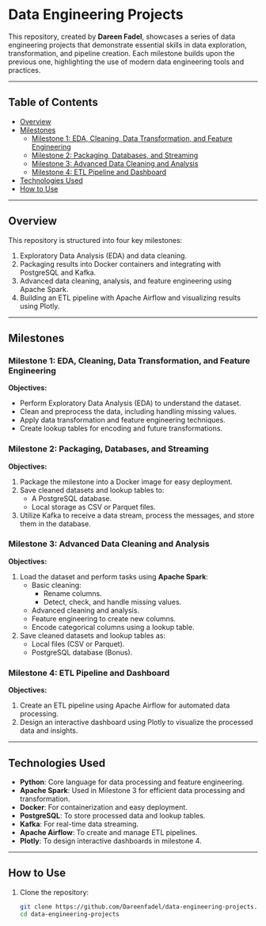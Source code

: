 # Data Engineering Projects

This repository, created by **Dareen Fadel**, showcases a series of data engineering projects that demonstrate essential skills in data exploration, transformation, and pipeline creation. Each milestone builds upon the previous one, highlighting the use of modern data engineering tools and practices.

---

## Table of Contents
- [Overview](#overview)
- [Milestones](#milestones)
  - [Milestone 1: EDA, Cleaning, Data Transformation, and Feature Engineering](#milestone-1-eda-cleaning-data-transformation-and-feature-engineering)
  - [Milestone 2: Packaging, Databases, and Streaming](#milestone-2-packaging-databases-and-streaming)
  - [Milestone 3: Advanced Data Cleaning and Analysis](#milestone-3-advanced-data-cleaning-and-analysis)
  - [Milestone 4: ETL Pipeline and Dashboard](#milestone-4-etl-pipeline-and-dashboard)
- [Technologies Used](#technologies-used)
- [How to Use](#how-to-use)


---

## Overview

This repository is structured into four key milestones:
1. Exploratory Data Analysis (EDA) and data cleaning.
2. Packaging results into Docker containers and integrating with PostgreSQL and Kafka.
3. Advanced data cleaning, analysis, and feature engineering using Apache Spark.
4. Building an ETL pipeline with Apache Airflow and visualizing results using Plotly.

---

## Milestones

### Milestone 1: EDA, Cleaning, Data Transformation, and Feature Engineering
**Objectives:**
- Perform Exploratory Data Analysis (EDA) to understand the dataset.
- Clean and preprocess the data, including handling missing values.
- Apply data transformation and feature engineering techniques.
- Create lookup tables for encoding and future transformations.

### Milestone 2: Packaging, Databases, and Streaming
**Objectives:**
1. Package the milestone into a Docker image for easy deployment.
2. Save cleaned datasets and lookup tables to:
   - A PostgreSQL database.
   - Local storage as CSV or Parquet files.
3. Utilize Kafka to receive a data stream, process the messages, and store them in the database.

### Milestone 3: Advanced Data Cleaning and Analysis
**Objectives:**
1. Load the dataset and perform tasks using **Apache Spark**:
   - Basic cleaning:
     - Rename columns.
     - Detect, check, and handle missing values.
   - Advanced cleaning and analysis.
   - Feature engineering to create new columns.
   - Encode categorical columns using a lookup table.
2. Save cleaned datasets and lookup tables as:
   - Local files (CSV or Parquet).
   - PostgreSQL database (Bonus).

### Milestone 4: ETL Pipeline and Dashboard
**Objectives:**
1. Create an ETL pipeline using Apache Airflow for automated data processing.
2. Design an interactive dashboard using Plotly to visualize the processed data and insights.

---

## Technologies Used
- **Python**: Core language for data processing and feature engineering.
- **Apache Spark**: Used in Milestone 3 for efficient data processing and transformation.
- **Docker**: For containerization and easy deployment.
- **PostgreSQL**: To store processed data and lookup tables.
- **Kafka**: For real-time data streaming.
- **Apache Airflow**: To create and manage ETL pipelines.
- **Plotly**: To design interactive dashboards in milestone 4.

---

## How to Use
1. Clone the repository:
   ```bash
   git clone https://github.com/Dareenfadel/data-engineering-projects.git
   cd data-engineering-projects
